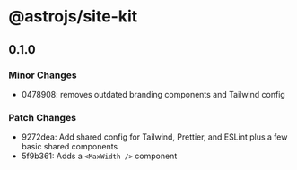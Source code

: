 # @astrojs/site-kit

## 0.1.0

### Minor Changes

- 0478908: removes outdated branding components and Tailwind config

### Patch Changes

- 9272dea: Add shared config for Tailwind, Prettier, and ESLint plus a few basic shared components
- 5f9b361: Adds a `<MaxWidth />` component
